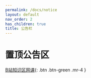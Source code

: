 ```yaml
---
permalink: /docs/notice
layout: default
nav_order: 2
has_children: true
title: 公告栏
---
```


# 置顶公告区

[B站知识区网课](/初高衔接/){: .btn .btn-green .mr-4 }